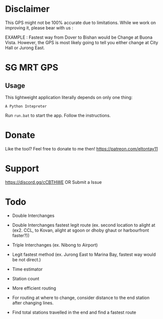 

# Disclaimer
This GPS might not be 100% accurate due to limitations. While we work on improving it, please bear with us :

EXAMPLE : Fastest way from Dover to Bishan would be Change at Buona Vista. However, the GPS is most likely going to tell you either change at City Hall or Jurong East. 

# SG MRT GPS

## Usage

This lightweight application literally depends on only one thing:
```
A Python Intepreter
```

Run ```run.bat``` to start the app. Follow the instructions.

# Donate

Like the tool? Feel free to donate to me then! https://patreon.com/eltontay11

# Support

https://discord.gg/cCBTHWE OR Submit a Issue

# Todo

- Double Interchanges 

- Double Interchanges fastest legit route (ex. second location to alight at (ex2. CCL, to Kovan, alight at sgoon or dhoby ghaut or harbourfront faster?))

- Triple Interchanges (ex. Nibong to Airport)

- Legit fastest method (ex. Jurong East to Marina Bay, fastest way would be not direct.)

- Time estimator

- Station count

- More efficient routing

- For routing at where to change, consider distance to the end station after changing lines.

- Find total stations travelled in the end and find a fastest route